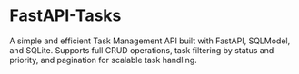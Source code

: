 # FastAPI-Tasks
A simple and efficient Task Management API built with FastAPI, SQLModel, and SQLite. Supports full CRUD operations, task filtering by status and priority, and pagination for scalable task handling.
